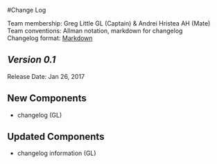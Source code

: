 #Change Log

Team membership:  Greg Little GL (Captain) & Andrei Hristea AH (Mate)  
Team conventions: Allman notation, markdown for changelog  
Changelog format: [Markdown](https://github.com/adam-p/markdown-here/wiki/Markdown-Cheatsheet) 

## *Version 0.1*

Release Date: Jan 26, 2017
## New Components

- changelog (GL)

## Updated Components

- changelog information (GL)
